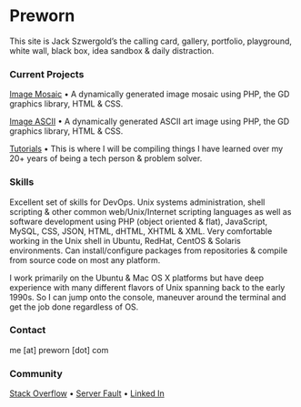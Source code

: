 # Preworn
This site is Jack Szwergold’s the calling card, gallery, portfolio, playground, white wall, black box, idea sandbox & daily distraction.

### Current Projects
[Image Mosaic][1] • A dynamically generated image mosaic using PHP, the GD graphics library, HTML & CSS.

[Image ASCII][2] • A dynamically generated ASCII art image using PHP, the GD graphics library, HTML & CSS.

[Tutorials][3] • This is where I will be compiling things I have learned over my 20+ years of being a tech person & problem solver.

### Skills
Excellent set of skills for DevOps. Unix systems administration, shell scripting & other common web/Unix/Internet scripting languages as well as software development using PHP (object oriented & flat), JavaScript, MySQL, CSS, JSON, HTML, dHTML, XHTML & XML. Very comfortable working in the Unix shell in Ubuntu, RedHat, CentOS & Solaris environments. Can install/configure packages from repositories & compile from source code on most any platform.

I work primarily on the Ubuntu & Mac OS X platforms but have deep experience with many different flavors of Unix spanning back to the early 1990s. So I can jump onto the console, maneuver around the terminal and get the job done regardless of OS.

### Contact
me [at] preworn [dot] com

### Community
[Stack Overflow][4] • [Server Fault][5] • [Linked In][6]

[1]: mosaic/ "Image Mosaic"
[2]: ascii/ "Image ASCII"
[3]: tutorials/ "Tutorials"
[4]: http://stackoverflow.com/users/117259/jakegould "Stack Overflow"
[5]: http://serverfault.com/users/100013/jakegould "Server Fault"
[6]: http://www.linkedin.com/in/jackszwergold "Linked In"